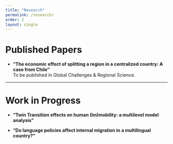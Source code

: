 ```yaml
---
title: "Research"
permalink: /research/
order: 2
layout: single
---
```



# Published Papers

- **“The economic effect of splitting a region in a centralized country: A case from Chile”**  
  To be published in Global Challenges & Regional Science.

---

# Work in Progress

- **“Twin Transition effects on human (Im)mobility: a multilevel model analysis”**  

- **“Do language policies affect internal migration in a multilingual country?”**  
